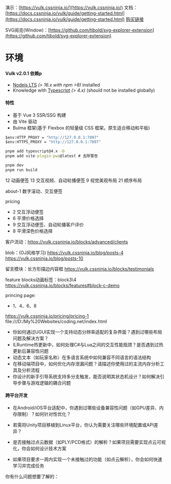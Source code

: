 演示：[https://vulk.cssninja.io/](https://vulk.cssninja.io/)
文档：[https://docs.cssninja.io/vulk/guide/getting-started.html](https://docs.cssninja.io/vulk/guide/getting-started.html)
[购买链接](https://themeforest.net/item/vulk-multipurpose-vue-3-ssr-sass-landing-pages-ui-kit/36586175?utm_medium=demo&utm_source=buy_vulk&_gl=1*1dgqkng*_gcl_au*MjAwNjI2NDgzMi4xNzQyODEyNDQ3*FPAU*MjAwNjI2NDgzMi4xNzQyODEyNDQ3*_ga*MTUwMDcwOTIyNS4xNzQyODEyNDQ3*_ga_8YBG6FVEMD*MTc0MjgxNTY4Mi4yLjEuMTc0MjgxNzEyMS4wLjAuMA..*_fplc*R2xrJTJCJTJCMFV5cnkzVXlYMEY0WE9oSEY5ZlhoOFVWOEJ2TDhPMTgxNWsxMFYwTWp2ZG9weW5xeSUyRllxNXVzaU9JYVQ2WFlhU2lJQWZ2bVFNbWtsRXU2ZzVBeSUyRnM0VW9FemJUMU9lUmZHOGslMkZVaWNQT2g3a2lDQldWSyUyRm5Xa3JnJTNEJTNE)

SVG阅览(Window)：[https://github.com/tibold/svg-explorer-extension](https://github.com/tibold/svg-explorer-extension)
# 环境

#### Vulk v2.0.1 依赖p
- [Nodejs LTS](https://nodejs.org/en/) _(> 16.x with npm >8)_ installed
- Knowledge with [Typescript](https://github.com/microsoft/typescript) _(> 4.x)_ (should not be installed globally)

#### 特性
- 基于 Vue 3 SSR/SSG 构建
- 由 Vite 驱动
- Bulma 框架(基于 Flexbox 的轻量级 CSS 框架。原生适合移动和平板)

```cmd
$env:HTTP_PROXY = "http://127.0.0.1:7897"
$env:HTTPS_PROXY = "http://127.0.0.1:7897"
```

```cmd
pnpm add typescript@4.x -D
pnpm add vite-plugin-pwa@latest # 去除警告
```

```cmd
pnpm dev
pnpm run build
```


12 动画便签
13 交互视频、自动轮播便签
9 视觉美观布局
21 顺序布局

about-1 数字滚动、交互便签


pricing
- 2 交互浮动便签
- 6 平滑价格选择
- 9 交互浮动便签、自动轮播客户评价
- 8 平滑深色价格选择

客户流动：https://vulk.cssninja.io/blocks/advanced/clients

blob：(OJ风格学习)
https://vulk.cssninja.io/blog/posts-4
https://vulk.cssninja.io/blog/posts-10


留言模块：长方形描边内容框
https://vulk.cssninja.io/blocks/testimonials

feature blocks动画标签：block3\4  https://vulk.cssninja.io/blocks/features#block-c-demo


princing page:
- 1、4、6、8

https://vulk.cssninja.io/pricing/pricing-1
file:///D:/My%20Websites/coding.net/index.html

- 你如何通过UGUI实现一个支持动态分辨率适配的复杂界面？遇到过哪些布局问题及解决方案？
- ILRuntime热更新中，如何处理C#与Lua之间的交互性能瓶颈？是否遇到过热更新后兼容性问题
- 动态文本（如玩家名称）在多语言系统中如何兼容不同语言的语法结构
- 在移动端项目中，如何优化内存泄漏问题？请描述你使用过的主流内存分析工具及分析流程
- 你设计的新手引导系统支持多分支触发，能否说明其状态机设计？如何解决引导步骤与游戏逻辑的耦合问题


#### **跨平台开发**
- 在Android/iOS平台适配中，你遇到过哪些设备兼容性问题（如GPU差异、内存限制）？如何针对性优化？
- 若需将Unity项目移植到Linux平台，你认为需要关注哪些环境配置或API差异？

- 是否接触过点云数据（如PLY/PCD格式）的解析？如果项目需要实现点云可视化，你会如何设计技术方案
- 如果项目要求一周内实现一个未接触过的功能（如点云解析），你会如何快速学习并完成任务


你有什么问题想要了解的：